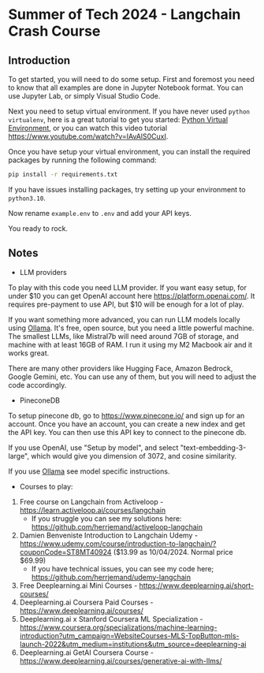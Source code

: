 # Summer of Tech 2024 - Langchain Crash Course


## Introduction

To get started, you will need to do some setup. First and foremost you need to know that all examples are done in Jupyter Notebook format. You can use Jupyter Lab, or simply Visual Studio Code. 

Next you need to setup virtual environment. If you have never used `python virtualenv`, here is a great tutorial to get you started: [Python Virtual Environment](https://realpython.com/python-virtual-environments-a-primer/), or you can watch this video tutorial https://www.youtube.com/watch?v=IAvAlS0CuxI.

Once you have setup your virtual environment, you can install the required packages by running the following command:

```bash
pip install -r requirements.txt
```

If you have issues installing packages, try setting up your environment to `python3.10`.

Now rename `example.env` to `.env` and add your API keys.

You ready to rock.

## Notes

- LLM providers

To play with this code you need LLM provider. If you want easy setup, for under $10 you can get OpenAI account here https://platform.openai.com/. It requires pre-payment to use API, but $10 will be enough for a lot of play.

If you want something more advanced, you can run LLM models locally using [Ollama](https://ollama.com/library). It's free, open source, but you need a little powerful machine. The smallest LLMs, like Mistral7b will need around 7GB of storage, and machine with at least 16GB of RAM. I run it using my M2 Macbook air and it works great.

There are many other providers like Hugging Face, Amazon Bedrock, Google Gemini, etc. You can use any of them, but you will need to adjust the code accordingly.


- PineconeDB

To setup pinecone db, go to https://www.pinecone.io/ and sign up for an account. Once you have an account, you can create a new index and get the API key. You can then use this API key to connect to the pinecone db.

If you use OpenAI, use "Setup by model", and select "text-embedding-3-large", which would give you dimension of 3072, and cosine similarity.

If you use [Ollama](https://ollama.com/library) see model specific instructions.


- Courses to play:

1. Free course on Langchain from Activeloop  - https://learn.activeloop.ai/courses/langchain
    - If you struggle you can see my solutions here: https://github.com/herrjemand/activeloop-langchain
2. Damien Benveniste Introduction to Langchain Udemy - https://www.udemy.com/course/introduction-to-langchain/?couponCode=ST8MT40924 ($13.99 as 10/04/2024. Normal price $69.99)
    - If you have technical issues, you can see my code here; https://github.com/herrjemand/udemy-langchain
3. Free Deeplearning.ai Mini Courses - https://www.deeplearning.ai/short-courses/
4. Deeplearning.ai Coursera Paid Courses - https://www.deeplearning.ai/courses/
5. Deeplearning.ai x Stanford Coursera ML Specialization - https://www.coursera.org/specializations/machine-learning-introduction?utm_campaign=WebsiteCourses-MLS-TopButton-mls-launch-2022&utm_medium=institutions&utm_source=deeplearning-ai
6. Deeplearning.ai GetAI Coursera Course - https://www.deeplearning.ai/courses/generative-ai-with-llms/
